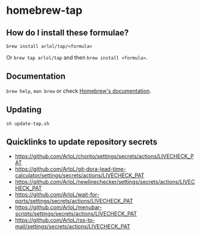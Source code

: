 # homebrew-tap

## How do I install these formulae?

`brew install arlol/tap/<formula>`

Or `brew tap arlol/tap` and then `brew install <formula>`.

## Documentation

`brew help`, `man brew` or check [Homebrew's documentation](https://docs.brew.sh).

## Updating

```
sh update-tap.sh
```

## Quicklinks to update repository secrets

* <https://github.com/ArloL/chorito/settings/secrets/actions/LIVECHECK_PAT>
* <https://github.com/ArloL/git-dora-lead-time-calculator/settings/secrets/actions/LIVECHECK_PAT>
* <https://github.com/ArloL/newlinechecker/settings/secrets/actions/LIVECHECK_PAT>
* <https://github.com/ArloL/wait-for-ports/settings/secrets/actions/LIVECHECK_PAT>
* <https://github.com/ArloL/menubar-scripts/settings/secrets/actions/LIVECHECK_PAT>
* <https://github.com/ArloL/rss-to-mail/settings/secrets/actions/LIVECHECK_PAT>
